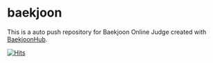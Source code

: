 # baekjoon
This is a auto push repository for Baekjoon Online Judge created with [BaekjoonHub](https://github.com/BaekjoonHub/BaekjoonHub).

[![Hits](https://hits.seeyoufarm.com/api/count/incr/badge.svg?url=https%3A%2F%2Fgithub.com%2Fppaio12%2Fbaekjoon.git&count_bg=%23EF9292&title_bg=%23D33737&icon=&icon_color=%23E7E7E7&title=hits&edge_flat=false)](https://hits.seeyoufarm.com)
